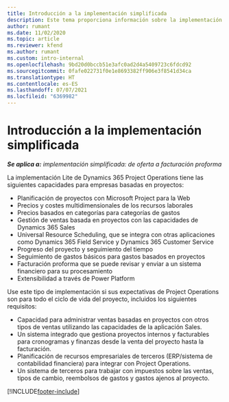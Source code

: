 ```yaml
---
title: Introducción a la implementación simplificada
description: Este tema proporciona información sobre la implementación ligera de Dynamics 365 Project Operations.
author: rumant
ms.date: 11/02/2020
ms.topic: article
ms.reviewer: kfend
ms.author: rumant
ms.custom: intro-internal
ms.openlocfilehash: 9bd20d0bccb51e3afc0ad2d4a5409723c6fdcd92
ms.sourcegitcommit: 0fafe022731f0e1e8693382ff906e3f8541d34ca
ms.translationtype: HT
ms.contentlocale: es-ES
ms.lasthandoff: 07/07/2021
ms.locfileid: "6369982"
---
```

# <a name="lite-deployment-overview"></a>Introducción a la implementación simplificada

_**Se aplica a:** implementación simplificada: de oferta a facturación proforma_

La implementación Lite de Dynamics 365 Project Operations tiene las siguientes capacidades para empresas basadas en proyectos:

- Planificación de proyectos con Microsoft Project para la Web
- Precios y costes multidimensionales de los recursos laborales
- Precios basados en categorías para categorías de gastos
- Gestión de ventas basada en proyectos con las capacidades de Dynamics 365 Sales
- Universal Resource Scheduling, que se integra con otras aplicaciones como Dynamics 365 Field Service y Dynamics 365 Customer Service
- Progreso del proyecto y seguimiento del tiempo
- Seguimiento de gastos básicos para gastos basados en proyectos
- Facturación proforma que se puede revisar y enviar a un sistema financiero para su procesamiento
- Extensibilidad a través de Power Platform

Use este tipo de implementación si sus expectativas de Project Operations son para todo el ciclo de vida del proyecto, incluidos los siguientes requisitos:

- Capacidad para administrar ventas basadas en proyectos con otros tipos de ventas utilizando las capacidades de la aplicación Sales.
- Un sistema integrado que gestiona proyectos internos y facturables para cronogramas y finanzas desde la venta del proyecto hasta la facturación.
- Planificación de recursos empresariales de terceros (ERP/sistema de contabilidad financiera) para integrar con Project Operations.
- Un sistema de terceros para trabajar con impuestos sobre las ventas, tipos de cambio, reembolsos de gastos y gastos ajenos al proyecto.


[!INCLUDE[footer-include](../includes/footer-banner.md)]